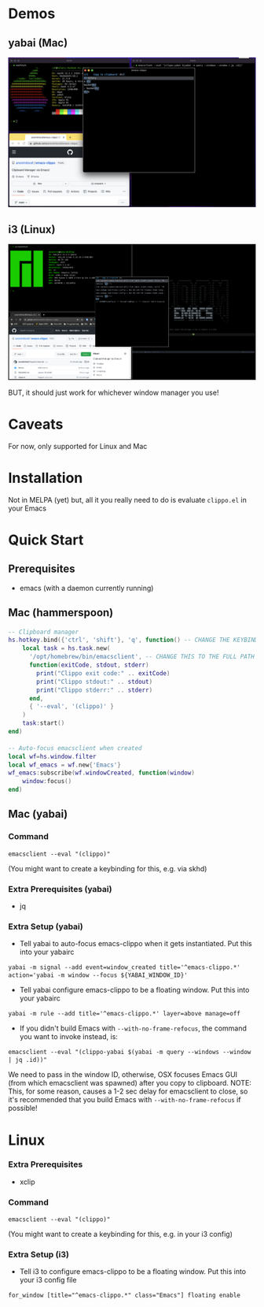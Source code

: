 # Demos

## yabai (Mac)
![demo-yabai](./demos/emacs-clippo-demo-yabai.png)

## i3 (Linux)
![demo-i3](./demos/emacs-clippo-demo-i3.png)

BUT, it should just work for whichever window manager you use!

# Caveats

For now, only supported for Linux and Mac

# Installation
Not in MELPA (yet) but, all it you really need to do is evaluate `clippo.el` in your Emacs

# Quick Start

## Prerequisites
- emacs (with a daemon currently running)

## Mac (hammerspoon)

```lua
-- Clipboard manager
hs.hotkey.bind({'ctrl', 'shift'}, 'q', function() -- CHANGE THE KEYBINDING TO YOUR LIKING
    local task = hs.task.new(
      '/opt/homebrew/bin/emacsclient', -- CHANGE THIS TO THE FULL PATH OF EMACSCLIENT
      function(exitCode, stdout, stderr)
        print("Clippo exit code:" .. exitCode)
        print("Clippo stdout:" .. stdout)
        print("Clippo stderr:" .. stderr)
      end,
      { '--eval', '(clippo)' }
    )
    task:start()
end)

-- Auto-focus emacsclient when created
local wf=hs.window.filter
local wf_emacs = wf.new{'Emacs'}
wf_emacs:subscribe(wf.windowCreated, function(window)
    window:focus()
end)
```

## Mac (yabai)

### Command
``` shell
emacsclient --eval "(clippo)"
```
(You might want to create a keybinding for this, e.g. via skhd)

### Extra Prerequisites (yabai)
- jq

### Extra Setup (yabai)
- Tell yabai to auto-focus emacs-clippo when it gets instantiated. Put this into your yabairc
```shell
yabai -m signal --add event=window_created title='^emacs-clippo.*' action='yabai -m window --focus ${YABAI_WINDOW_ID}'
```

- Tell yabai configure emacs-clippo to be a floating window. Put this into your yabairc
``` shell
yabai -m rule --add title='^emacs-clippo.*' layer=above manage=off
```

- If you didn't build Emacs with `--with-no-frame-refocus`, the command you want to invoke instead, is:
``` shell
emacsclient --eval "(clippo-yabai $(yabai -m query --windows --window | jq .id))"
```
We need to pass in the window ID, otherwise, OSX focuses Emacs GUI (from which emacsclient was spawned) after you copy to clipboard.
NOTE: This, for some reason, causes a 1-2 sec delay for emacsclient to close, so it's recommended that you build Emacs with `--with-no-frame-refocus` if possible!

# Linux

### Extra Prerequisites
- xclip

### Command
``` shell
emacsclient --eval "(clippo)"
```
(You might want to create a keybinding for this, e.g. in your i3 config)

### Extra Setup (i3)
- Tell i3 to configure emacs-clippo to be a floating window. Put this into your i3 config file

``` shell
for_window [title="^emacs-clippo.*" class="Emacs"] floating enable
```
